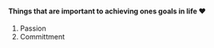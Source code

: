 #### Things that are important to achieving ones goals in life :heart:
  1. Passion
  2. Committment
